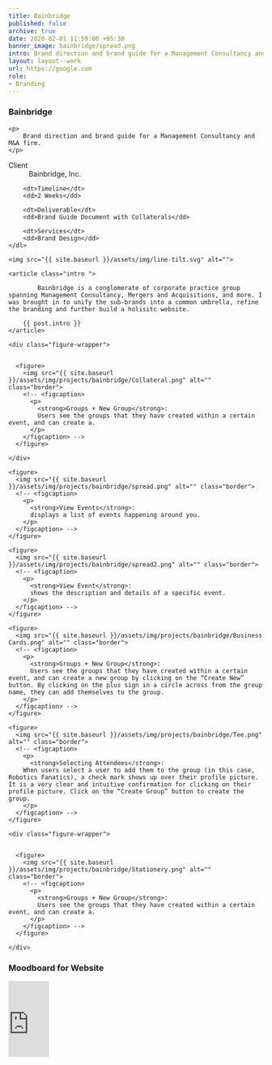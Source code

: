 ```yaml
---
title: Bainbridge
published: false
archive: true
date: 2020-02-01 11:59:00 +05:30
banner_image: bainbridge/spread.png
intro: Brand direction and brand guide for a Management Consultancy and M&A firm.
layout: layout--work
url: https://google.com
role:
- Branding
---
```


<section class="section work__banner">
  <aside class="">
    <h1>
        Bainbridge
    </h1>

    <p>
        Brand direction and brand guide for a Management Consultancy and M&A firm.
    </p>
  </aside>

</section>


<section class="section work__intro">
    <dl class="work__meta">
        <dt>Client</dt>
        <dd>Bainbridge, Inc.</dd>
        
        <dt>Timeline</dt>
        <dd>2 Weeks</dd>
        
        <dt>Deliverable</dt>
        <dd>Brand Guide Document with Collaterals</dd>

        <dt>Services</dt>
        <dd>Brand Design</dd>
    </dl>

    <img src="{{ site.baseurl }}/assets/img/line-tilt.svg" alt="">

    <article class="intro ">
        
            Bainbridge is a conglomerate of corporate practice group spanning Management Consultancy, Mergers and Acquisitions, and more. I was brought in to unify the sub-brands into a common umbrella, refine the branding and further build a holisitc website.
        
        {{ post.intro }}
    </article>

</section>
<!-- <hr> -->

<section class="section work__photos one">
    <!-- <h3 class="margin-bottom-2x"></h3> -->
  
    <div class="figure-wrapper">
  
    
      <figure>
        <img src="{{ site.baseurl }}/assets/img/projects/bainbridge/Collateral.png" alt="" class="border">
        <!-- <figcaption>
          <p>
            <strong>Groups + New Group</strong>:
            Users see the groups that they have created within a certain event, and can create a.
          </p>
        </figcaption> -->
      </figure>
  
    </div>
</section>


<section class="section work__photos two">
  <!-- <h3 class=""></h3> -->

  <div class="figure-wrapper">

  
    <figure>
      <img src="{{ site.baseurl }}/assets/img/projects/bainbridge/spread.png" alt="" class="border">
      <!-- <figcaption>
        <p>
          <strong>View Events</strong>:
          displays a list of events happening around you.
        </p>
      </figcaption> -->
    </figure>

    <figure>
      <img src="{{ site.baseurl }}/assets/img/projects/bainbridge/spread2.png" alt="" class="border">
      <!-- <figcaption>
        <p>
          <strong>View Event</strong>:
          shows the description and details of a specific event.
        </p>
      </figcaption> -->
    </figure>

  </div>
</section>





<section class="section work__photos two">
  <!-- <h3 class="margin-bottom-2x">images</h3> -->

  <div class="figure-wrapper">

  
    <figure>
      <img src="{{ site.baseurl }}/assets/img/projects/bainbridge/Business Cards.png" alt="" class="border">
      <!-- <figcaption>
        <p>
          <strong>Groups + New Group</strong>:
          Users see the groups that they have created within a certain event, and can create a new group by clicking on the “Create New” button. By clicking on the plus sign in a circle across from the group name, they can add themselves to the group.
        </p>
      </figcaption> -->
    </figure>

    <figure>
      <img src="{{ site.baseurl }}/assets/img/projects/bainbridge/Tee.png" alt="" class="border">
      <!-- <figcaption>
        <p>
          <strong>Selecting Attendees</strong>:
        When users select a user to add them to the group (in this case, Robotics Fanatics), a check mark shows up over their profile picture. It is a very clear and intuitive confirmation for clicking on their profile picture. Click on the “Create Group” button to create the group. 
        </p>
      </figcaption> -->
    </figure>

  </div>
</section>

<section class="section work__photos one">
    <!-- <h3 class="margin-bottom-2x"></h3> -->
  
    <div class="figure-wrapper">
  
    
      <figure>
        <img src="{{ site.baseurl }}/assets/img/projects/bainbridge/Stationery.png" alt="" class="border">
        <!-- <figcaption>
          <p>
            <strong>Groups + New Group</strong>:
            Users see the groups that they have created within a certain event, and can create a.
          </p>
        </figcaption> -->
      </figure>
  
    </div>
</section>

<section class="section work__prototype">
  <h3 class="margin-bottom-2x">Moodboard for Website</h3>
  <!-- <iframe style="border: none;" width="80vh" height="auto" src="https://www.figma.com/embed?embed_host=share&url=https%3A%2F%2Fwww.figma.com%2Fproto%2F2G9H6DO4paAI3pWgIAmAlD%2FA4%3Fnode-id%3D17%253A145%26viewport%3D560%252C444%252C0.11472674459218979%26scaling%3Dscale-down" allowfullscreen></iframe> -->
  <iframe style="border: none;" width="80vh" height="auto" src="https://www.figma.com/embed?embed_host=share&url=https%3A%2F%2Fwww.figma.com%2Ffile%2FVqjpFlmO8VVgPxmtvKedDU%2FBainbridge-Miscellaneous%3Fnode-id%3D212%253A0" allowfullscreen></iframe>
</section>